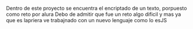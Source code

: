 Dentro de este proyecto se encuentra el encriptado de un texto, porpuesto como reto por alura 
Debo de admitir que fue un reto algo dificil y mas ya que es lapriera ve trabajnado con un nuevo lenguaje como lo esJS
